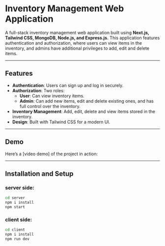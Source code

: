 # Inventory Management Web Application
A full-stack inventory management web application built using **Next.js, Tailwind CSS, MongoDB, Node.js, and Express.js.** 
This application features authentication and authorization, where users can view items in the inventory, and admins have additional privileges to add, edit and delete items.

---

## **Features**

- **Authentication**: Users can sign up and log in securely.
- **Authorization**: Two roles:
  - **User**: Can view inventory items.
  - **Admin**: Can add new items, edit and delete existing ones, and has full control over the inventory.
- **Inventory Management**: Add, edit, delete and view items stored in the inventory.
- **Design**: Built with Tailwind CSS for a modern UI.

---
## **Demo**

Here’s a [video demo] of the project in action:

---

## **Installation and Setup**
### server side:
```bash
cd server
npm i install
npm start
```
### client side:
```bash
cd client
npm i install
npm run dev
```

